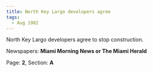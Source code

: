 ```yaml
---  
title: North Key Largo developers agree  
tags:  
  - Aug 1982  
---  
```

  
North Key Largo developers agree to stop construction.  
  
Newspapers: **Miami Morning News or The Miami Herald**  
  
Page: **2**, Section: **A** 
